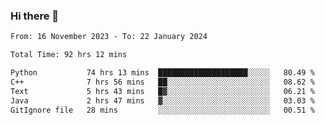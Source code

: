 ### Hi there 👋

<!--
**floyiac/floyiac** is a ✨ _special_ ✨ repository because its `README.md` (this file) appears on your GitHub profile.

Here are some ideas to get you started:

- 🔭 I’m currently working on ...
- 🌱 I’m currently learning ...
- 👯 I’m looking to collaborate on ...
- 🤔 I’m looking for help with ...
- 💬 Ask me about ...
- 📫 How to reach me: ...
- 😄 Pronouns: ...
- ⚡ Fun fact: ...
-->

<!--START_SECTION:waka-->

```txt
From: 16 November 2023 - To: 22 January 2024

Total Time: 92 hrs 12 mins

Python           74 hrs 13 mins  ████████████████████░░░░░   80.49 %
C++              7 hrs 56 mins   ██░░░░░░░░░░░░░░░░░░░░░░░   08.62 %
Text             5 hrs 43 mins   █▓░░░░░░░░░░░░░░░░░░░░░░░   06.21 %
Java             2 hrs 47 mins   ▓░░░░░░░░░░░░░░░░░░░░░░░░   03.03 %
GitIgnore file   28 mins         ░░░░░░░░░░░░░░░░░░░░░░░░░   00.51 %
```

<!--END_SECTION:waka-->
